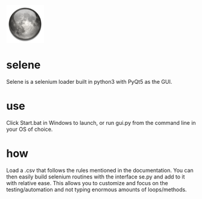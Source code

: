<img src="https://github.com/DylanAlloy/selene/blob/master/icon.png" width="100px">

# selene
Selene is a selenium loader built in python3 with PyQt5 as the GUI.

# use
Click Start.bat in Windows to launch, or run gui.py from the command line in your OS of choice. 

# how 
Load a .csv that follows the rules mentioned in the documentation. You can then easily build selenium routines with the interface se.py and add to it with relative ease.
This allows you to customize and focus on the testing/automation and not typing enormous amounts of loops/methods. 
